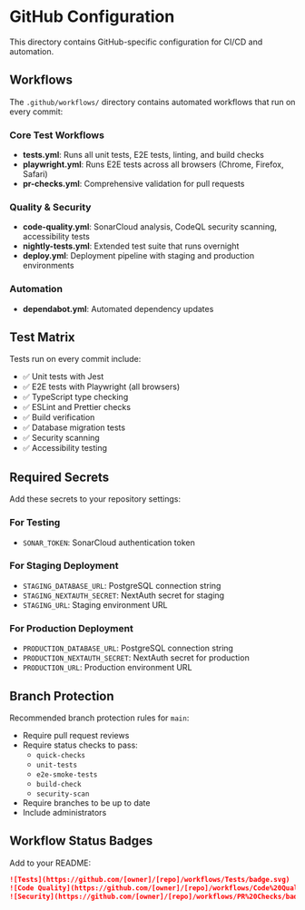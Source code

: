# GitHub Configuration

This directory contains GitHub-specific configuration for CI/CD and automation.

## Workflows

The `.github/workflows/` directory contains automated workflows that run on every commit:

### Core Test Workflows
- **tests.yml**: Runs all unit tests, E2E tests, linting, and build checks
- **playwright.yml**: Runs E2E tests across all browsers (Chrome, Firefox, Safari)
- **pr-checks.yml**: Comprehensive validation for pull requests

### Quality & Security
- **code-quality.yml**: SonarCloud analysis, CodeQL security scanning, accessibility tests
- **nightly-tests.yml**: Extended test suite that runs overnight
- **deploy.yml**: Deployment pipeline with staging and production environments

### Automation
- **dependabot.yml**: Automated dependency updates

## Test Matrix

Tests run on every commit include:
- ✅ Unit tests with Jest
- ✅ E2E tests with Playwright (all browsers)
- ✅ TypeScript type checking
- ✅ ESLint and Prettier checks
- ✅ Build verification
- ✅ Database migration tests
- ✅ Security scanning
- ✅ Accessibility testing

## Required Secrets

Add these secrets to your repository settings:

### For Testing
- `SONAR_TOKEN`: SonarCloud authentication token

### For Staging Deployment
- `STAGING_DATABASE_URL`: PostgreSQL connection string
- `STAGING_NEXTAUTH_SECRET`: NextAuth secret for staging
- `STAGING_URL`: Staging environment URL

### For Production Deployment
- `PRODUCTION_DATABASE_URL`: PostgreSQL connection string
- `PRODUCTION_NEXTAUTH_SECRET`: NextAuth secret for production
- `PRODUCTION_URL`: Production environment URL

## Branch Protection

Recommended branch protection rules for `main`:
- Require pull request reviews
- Require status checks to pass:
  - `quick-checks`
  - `unit-tests`
  - `e2e-smoke-tests`
  - `build-check`
  - `security-scan`
- Require branches to be up to date
- Include administrators

## Workflow Status Badges

Add to your README:
```markdown
![Tests](https://github.com/[owner]/[repo]/workflows/Tests/badge.svg)
![Code Quality](https://github.com/[owner]/[repo]/workflows/Code%20Quality/badge.svg)
![Security](https://github.com/[owner]/[repo]/workflows/PR%20Checks/badge.svg)
```